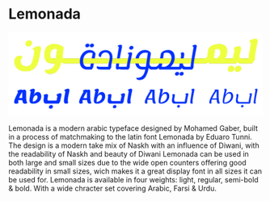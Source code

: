 # Lemonada

![Sample][sample]

Lemonada is a modern arabic typeface designed by Mohamed Gaber, built in a process of matchmaking to the latin font Lemonada by Eduaro Tunni. The design is a modern take mix of Naskh with an influence of Diwani, with the readability of Naskh and beauty of Diwani Lemonada can be used in both large and small sizes due to the wide open counters offering good readability in small sizes, wich makes it a great display font in all sizes it can be used for.
Lemonada is available in four weights: light, regular, semi-bold & bold. With a wide chracter set covering Arabic, Farsi & Urdu.

[sample]: documentation/sample.png

